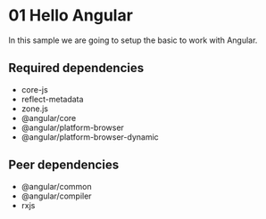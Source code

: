 # 01 Hello Angular

In this sample we are going to setup the basic to work with Angular.

## Required dependencies

- core-js
- reflect-metadata
- zone.js
- @angular/core
- @angular/platform-browser
- @angular/platform-browser-dynamic

## Peer dependencies

- @angular/common
- @angular/compiler
- rxjs
